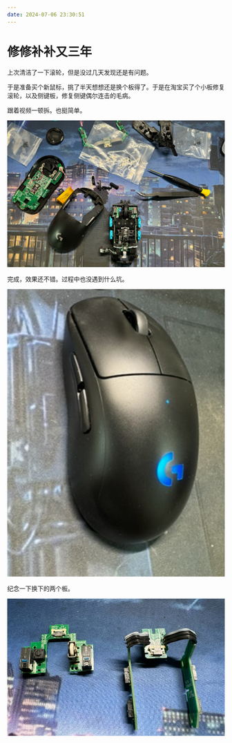 ```yaml
---
date: 2024-07-06 23:30:51
---
```

# 修修补补又三年

上次清洁了一下滚轮，但是没过几天发现还是有问题。

于是准备买个新鼠标，挑了半天想想还是换个板得了。于是在淘宝买了个小板修复滚轮，以及侧键板，修复侧键偶尔连击的毛病。

跟着视频一顿拆。也挺简单。

![image-20240505143014707](assets/image-20240505143014707.png)

完成，效果还不错。过程中也没遇到什么坑。

![image-20240505143303771](assets/image-20240505143303771.png)

纪念一下换下的两个板。

![image-20240505143350890](assets/image-20240505143350890.png)

<gitalk/>